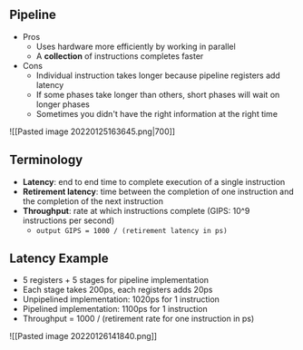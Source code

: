 ## Pipeline
- Pros
	- Uses hardware more efficiently by working in parallel
	- A **collection** of instructions completes faster
- Cons
	- Individual instruction takes longer because pipeline registers add latency
	- If some phases take longer than others, short phases will wait on longer phases
	- Sometimes you didn't have the right information at the right time

![[Pasted image 20220125163645.png|700]]


## Terminology
- **Latency**: end to end time to complete execution of a single instruction
- **Retirement latency**: time between the completion of one instruction and the completion of the next instruction
- **Throughput**: rate at which instructions complete (GIPS: 10^9 instructions per second)
    - `output GIPS = 1000 / (retirement latency in ps)`


## Latency Example
- 5 registers + 5 stages for pipeline implementation
- Each stage takes 200ps, each registers adds 20ps
- Unpipelined implementation: 1020ps for 1 instruction
- Pipelined implementation: 1100ps for 1 instruction
- Throughput = 1000 / (retirement rate for one instruction in ps)

![[Pasted image 20220126141840.png]]